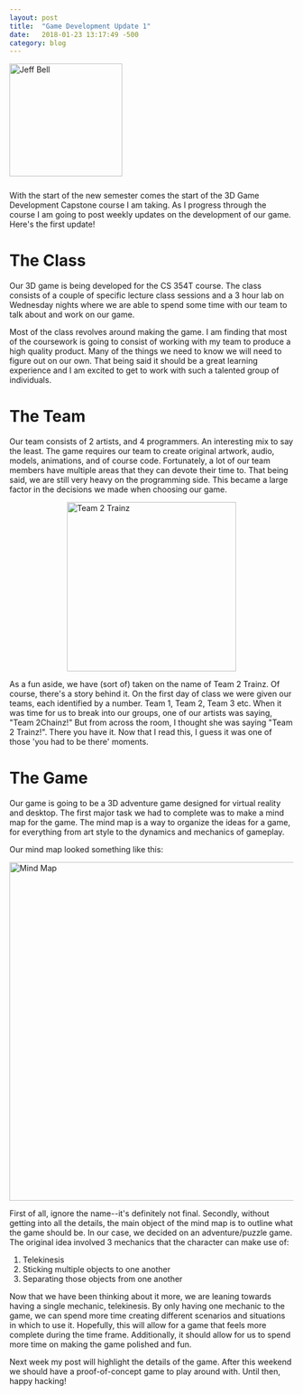 ```yaml
---
layout: post
title:  "Game Development Update 1"
date:   2018-01-23 13:17:49 -500
category: blog
---
```

<img src="{{ site.url }}/assets/jeff-web.jpg" 
     alt="Jeff Bell" 
     style="width: 200px; height: 200px; padding-bottom: 25px" />  
With the start of the new semester comes the start of the 3D Game Development
Capstone course I am taking. As I progress through the course I am going to
post weekly updates on the development of our game. Here's the first update!

# The Class

Our 3D game is being developed for the CS 354T course. The class consists of
a couple of specific lecture class sessions and a 3 hour lab on Wednesday
nights where we are able to spend some time with our team to talk about and
work on our game.

Most of the class revolves around making the game. I am finding that most of
the coursework is going to consist of working with my team to produce a high
quality product. Many of the things we need to know we will need to figure out
on our own. That being said it should be a great learning experience and I am
excited to get to work with such a talented group of individuals.

# The Team

Our team consists of 2 artists, and 4 programmers. An interesting mix to say
the least. The game requires our team to create original artwork, audio,
models, animations, and of course code. Fortunately, a lot of our team members
have multiple areas that they can devote their time to. That being said, we are
still very heavy on the programming side. This became a large factor in the
decisions we made when choosing our game.

<img src="{{ site.url}}/assets/2trainz.png"
     alt="Team 2 Trainz"
     style="width: 300px; heigh: 300px; margin: 0 auto; display: block;" />

As a fun aside, we have (sort of) taken on the name of Team 2 Trainz. Of
course, there's a story behind it. On the first day of class we were given our
teams, each identified by a number. Team 1, Team 2, Team 3 etc. When it was
time for us to break into our groups, one of our artists was saying, "Team
2Chainz!" But from across the room, I thought she was saying "Team 2 Trainz!".
There you have it.  Now that I read this, I guess it was one of those 'you had
to be there' moments.

# The Game

Our game is going to be a 3D adventure game designed for virtual reality and
desktop. The first major task we had to complete was to make a mind map for the
game. The mind map is a way to organize the ideas for a game, for everything
from art style to the dynamics and mechanics of gameplay.

Our mind map looked something like this:

<img src="{{ site.url}}/assets/mindmap.png"
     alt="Mind Map"
     style="width: 600px; heigh: 300px; margin: 0 auto; display: block;" />

First of all, ignore the name--it's definitely not final. Secondly, without
getting into all the details, the main object of the mind map is to outline
what the game should be. In our case, we decided on an adventure/puzzle game.
The original idea involved 3 mechanics that the character can make use of:

1. Telekinesis 
2. Sticking multiple objects to one another 
3. Separating those objects from one another

Now that we have been thinking about it more, we are leaning towards having a
single mechanic, telekinesis. By only having one mechanic to the game, we can
spend more time creating different scenarios and situations in which to use it.
Hopefully, this will allow for a game that feels more complete during the time
frame. Additionally, it should allow for us to spend more time on making the
game polished and fun. 

Next week my post will highlight the details of the game. After this weekend
we should have a proof-of-concept game to play around with. Until then, happy
hacking!
